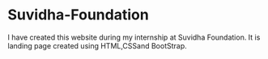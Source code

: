 # Suvidha-Foundation
I have created this website during my internship at Suvidha Foundation. It is landing page created using HTML,CSSand BootStrap.
